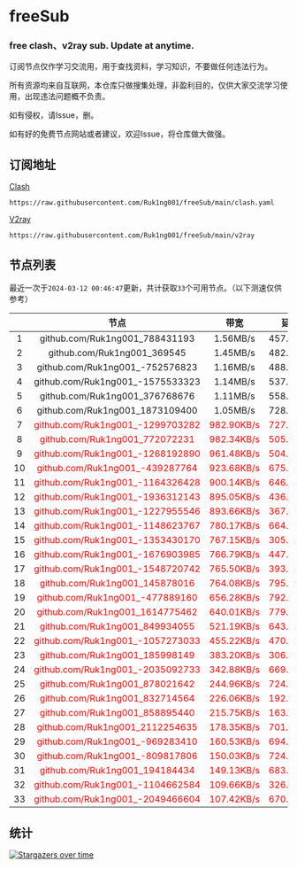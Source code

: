 # freeSub
### free clash、v2ray sub. Update at anytime.

订阅节点仅作学习交流用，用于查找资料，学习知识，不要做任何违法行为。

所有资源均来自互联网，本仓库只做搜集处理，非盈利目的，仅供大家交流学习使用，出现违法问题概不负责。

如有侵权，请Issue，删。

如有好的免费节点网站或者建议，欢迎Issue，将仓库做大做强。

## 订阅地址
[Clash](https://raw.githubusercontent.com/Ruk1ng001/freeSub/main/clash.yaml)
```
https://raw.githubusercontent.com/Ruk1ng001/freeSub/main/clash.yaml
```
[V2ray](https://raw.githubusercontent.com/Ruk1ng001/freeSub/main/v2ray)
```
https://raw.githubusercontent.com/Ruk1ng001/freeSub/main/v2ray
```

## 节点列表

最近一次于`2024-03-12 00:46:47`更新，共计获取`33`个可用节点。（以下测速仅供参考）

|  | 节点 | 带宽 | 延迟 |
|:-:|:--:|:--:|:--:|
 | 1 | github.com/Ruk1ng001_788431193 | 1.56MB/s | 457.00ms |
 | 2 | github.com/Ruk1ng001_369545 | 1.45MB/s | 482.00ms |
 | 3 | github.com/Ruk1ng001_-752576823 | 1.16MB/s | 488.00ms |
 | 4 | github.com/Ruk1ng001_-1575533323 | 1.14MB/s | 537.00ms |
 | 5 | github.com/Ruk1ng001_376768676 | 1.11MB/s | 558.00ms |
 | 6 | github.com/Ruk1ng001_1873109400 | 1.05MB/s | 728.00ms |
 | 7 | <font color=red>github.com/Ruk1ng001_-1299703282</font> | <font color=red>982.90KB/s</font> | <font color=red>727.00ms</font> |
 | 8 | <font color=red>github.com/Ruk1ng001_772072231</font> | <font color=red>982.34KB/s</font> | <font color=red>505.00ms</font> |
 | 9 | <font color=red>github.com/Ruk1ng001_-1268192890</font> | <font color=red>961.48KB/s</font> | <font color=red>504.00ms</font> |
 | 10 | <font color=red>github.com/Ruk1ng001_-439287764</font> | <font color=red>923.68KB/s</font> | <font color=red>675.00ms</font> |
 | 11 | <font color=red>github.com/Ruk1ng001_-1164326428</font> | <font color=red>900.14KB/s</font> | <font color=red>646.00ms</font> |
 | 12 | <font color=red>github.com/Ruk1ng001_-1936312143</font> | <font color=red>895.05KB/s</font> | <font color=red>436.00ms</font> |
 | 13 | <font color=red>github.com/Ruk1ng001_-1227955546</font> | <font color=red>893.66KB/s</font> | <font color=red>367.00ms</font> |
 | 14 | <font color=red>github.com/Ruk1ng001_-1148623767</font> | <font color=red>780.17KB/s</font> | <font color=red>664.00ms</font> |
 | 15 | <font color=red>github.com/Ruk1ng001_-1353430170</font> | <font color=red>767.15KB/s</font> | <font color=red>305.00ms</font> |
 | 16 | <font color=red>github.com/Ruk1ng001_-1676903985</font> | <font color=red>766.79KB/s</font> | <font color=red>447.00ms</font> |
 | 17 | <font color=red>github.com/Ruk1ng001_-1548720742</font> | <font color=red>765.50KB/s</font> | <font color=red>393.00ms</font> |
 | 18 | <font color=red>github.com/Ruk1ng001_145878016</font> | <font color=red>764.08KB/s</font> | <font color=red>795.00ms</font> |
 | 19 | <font color=red>github.com/Ruk1ng001_-477889160</font> | <font color=red>656.28KB/s</font> | <font color=red>792.00ms</font> |
 | 20 | <font color=red>github.com/Ruk1ng001_1614775462</font> | <font color=red>640.01KB/s</font> | <font color=red>779.00ms</font> |
 | 21 | <font color=red>github.com/Ruk1ng001_849934055</font> | <font color=red>521.19KB/s</font> | <font color=red>643.00ms</font> |
 | 22 | <font color=red>github.com/Ruk1ng001_-1057273033</font> | <font color=red>455.22KB/s</font> | <font color=red>470.00ms</font> |
 | 23 | <font color=red>github.com/Ruk1ng001_185998149</font> | <font color=red>383.20KB/s</font> | <font color=red>306.00ms</font> |
 | 24 | <font color=red>github.com/Ruk1ng001_-2035092733</font> | <font color=red>342.88KB/s</font> | <font color=red>669.00ms</font> |
 | 25 | <font color=red>github.com/Ruk1ng001_878021642</font> | <font color=red>244.96KB/s</font> | <font color=red>724.00ms</font> |
 | 26 | <font color=red>github.com/Ruk1ng001_832714564</font> | <font color=red>226.06KB/s</font> | <font color=red>192.00ms</font> |
 | 27 | <font color=red>github.com/Ruk1ng001_858895440</font> | <font color=red>215.75KB/s</font> | <font color=red>163.00ms</font> |
 | 28 | <font color=red>github.com/Ruk1ng001_2112254635</font> | <font color=red>178.35KB/s</font> | <font color=red>701.00ms</font> |
 | 29 | <font color=red>github.com/Ruk1ng001_-969283410</font> | <font color=red>160.53KB/s</font> | <font color=red>694.00ms</font> |
 | 30 | <font color=red>github.com/Ruk1ng001_-809817806</font> | <font color=red>150.03KB/s</font> | <font color=red>724.00ms</font> |
 | 31 | <font color=red>github.com/Ruk1ng001_194184434</font> | <font color=red>149.13KB/s</font> | <font color=red>683.00ms</font> |
 | 32 | <font color=red>github.com/Ruk1ng001_-1104662584</font> | <font color=red>109.66KB/s</font> | <font color=red>326.00ms</font> |
 | 33 | <font color=red>github.com/Ruk1ng001_-2049466604</font> | <font color=red>107.42KB/s</font> | <font color=red>670.00ms</font> |


## 统计

[![Stargazers over time](https://starchart.cc/Ruk1ng001/freeSub.svg)](https://starchart.cc/Ruk1ng001/freeSub)